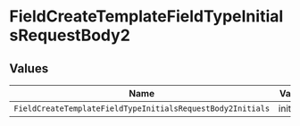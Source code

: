 # FieldCreateTemplateFieldTypeInitialsRequestBody2


## Values

| Name                                                       | Value                                                      |
| ---------------------------------------------------------- | ---------------------------------------------------------- |
| `FieldCreateTemplateFieldTypeInitialsRequestBody2Initials` | initials                                                   |